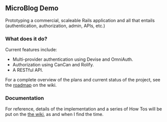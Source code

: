 ## MicroBlog Demo

Prototyping a commercial, scaleable Rails application and all that entails (authentication, authorization, admin, APIs, etc.)

### What does it do?

Current features include:

* Multi-provider authentication using Devise and OmniAuth.
* Authorization using CanCan and Rolify.
* A RESTful API.

For a complete overview of the plans and current status of the project, see the [roadmap](https://github.com/jbrunton/microblog-demo/wiki/Roadmap) on the wiki.

### Documentation

For reference, details of the implementation and a series of How Tos will be put on the [the wiki](https://github.com/jbrunton/microblog-demo/wiki), as and when I find the time.
